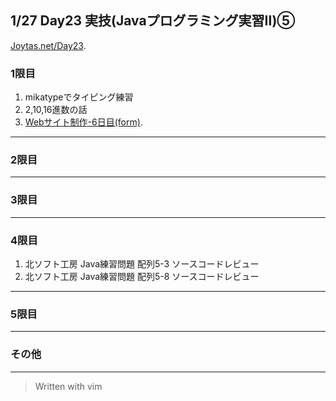 ## 1/27 Day23 実技(Javaプログラミング実習Ⅱ)⑤
[Joytas.net/Day23](https://joytas.net/%e8%a8%93%e7%b7%b4/day23).
### 1限目
1. mikatypeでタイピング練習
2. 2,10,16進数の話
3. [Webサイト制作-6日目(form)](https://joytas.net/programming/website/website06).

---
### 2限目

---
### 3限目

---
### 4限目
1. 北ソフト工房 Java練習問題 配列5-3 ソースコードレビュー
1. 北ソフト工房 Java練習問題 配列5-8 ソースコードレビュー
---
### 5限目
---
### その他
---
> Written with vim
